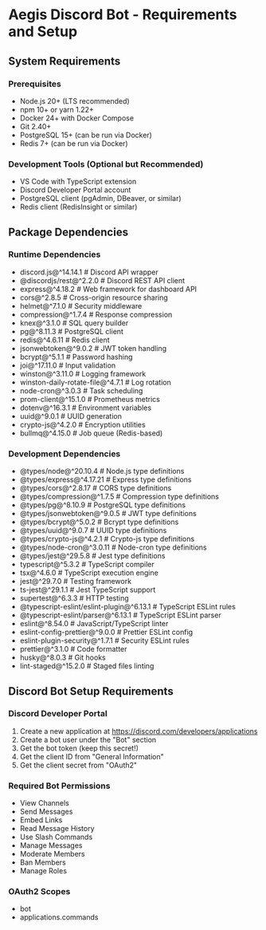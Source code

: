 # Aegis Discord Bot - Requirements and Setup

## System Requirements

### Prerequisites
- Node.js 20+ (LTS recommended)
- npm 10+ or yarn 1.22+
- Docker 24+ with Docker Compose
- Git 2.40+
- PostgreSQL 15+ (can be run via Docker)
- Redis 7+ (can be run via Docker)

### Development Tools (Optional but Recommended)
- VS Code with TypeScript extension
- Discord Developer Portal account
- PostgreSQL client (pgAdmin, DBeaver, or similar)
- Redis client (RedisInsight or similar)

## Package Dependencies

### Runtime Dependencies
- discord.js@^14.14.1          # Discord API wrapper
- @discordjs/rest@^2.2.0       # Discord REST API client
- express@^4.18.2              # Web framework for dashboard API
- cors@^2.8.5                  # Cross-origin resource sharing
- helmet@^7.1.0                # Security middleware
- compression@^1.7.4           # Response compression
- knex@^3.1.0                  # SQL query builder
- pg@^8.11.3                   # PostgreSQL client
- redis@^4.6.11                # Redis client
- jsonwebtoken@^9.0.2          # JWT token handling
- bcrypt@^5.1.1                # Password hashing
- joi@^17.11.0                 # Input validation
- winston@^3.11.0              # Logging framework
- winston-daily-rotate-file@^4.7.1  # Log rotation
- node-cron@^3.0.3             # Task scheduling
- prom-client@^15.1.0          # Prometheus metrics
- dotenv@^16.3.1               # Environment variables
- uuid@^9.0.1                  # UUID generation
- crypto-js@^4.2.0             # Encryption utilities
- bullmq@^4.15.0               # Job queue (Redis-based)

### Development Dependencies
- @types/node@^20.10.4         # Node.js type definitions
- @types/express@^4.17.21      # Express type definitions
- @types/cors@^2.8.17          # CORS type definitions
- @types/compression@^1.7.5    # Compression type definitions
- @types/pg@^8.10.9            # PostgreSQL type definitions
- @types/jsonwebtoken@^9.0.5   # JWT type definitions
- @types/bcrypt@^5.0.2         # Bcrypt type definitions
- @types/uuid@^9.0.7           # UUID type definitions
- @types/crypto-js@^4.2.1      # Crypto-js type definitions
- @types/node-cron@^3.0.11     # Node-cron type definitions
- @types/jest@^29.5.8          # Jest type definitions
- typescript@^5.3.2            # TypeScript compiler
- tsx@^4.6.0                   # TypeScript execution engine
- jest@^29.7.0                 # Testing framework
- ts-jest@^29.1.1              # Jest TypeScript support
- supertest@^6.3.3             # HTTP testing
- @typescript-eslint/eslint-plugin@^6.13.1  # TypeScript ESLint rules
- @typescript-eslint/parser@^6.13.1         # TypeScript ESLint parser
- eslint@^8.54.0               # JavaScript/TypeScript linter
- eslint-config-prettier@^9.0.0             # Prettier ESLint config
- eslint-plugin-security@^1.7.1             # Security ESLint rules
- prettier@^3.1.0              # Code formatter
- husky@^8.0.3                 # Git hooks
- lint-staged@^15.2.0          # Staged files linting

## Discord Bot Setup Requirements

### Discord Developer Portal
1. Create a new application at https://discord.com/developers/applications
2. Create a bot user under the "Bot" section
3. Get the bot token (keep this secret!)
4. Get the client ID from "General Information"
5. Get the client secret from "OAuth2"

### Required Bot Permissions
- View Channels
- Send Messages
- Embed Links
- Read Message History
- Use Slash Commands
- Manage Messages
- Moderate Members
- Ban Members
- Manage Roles

### OAuth2 Scopes
- bot
- applications.commands